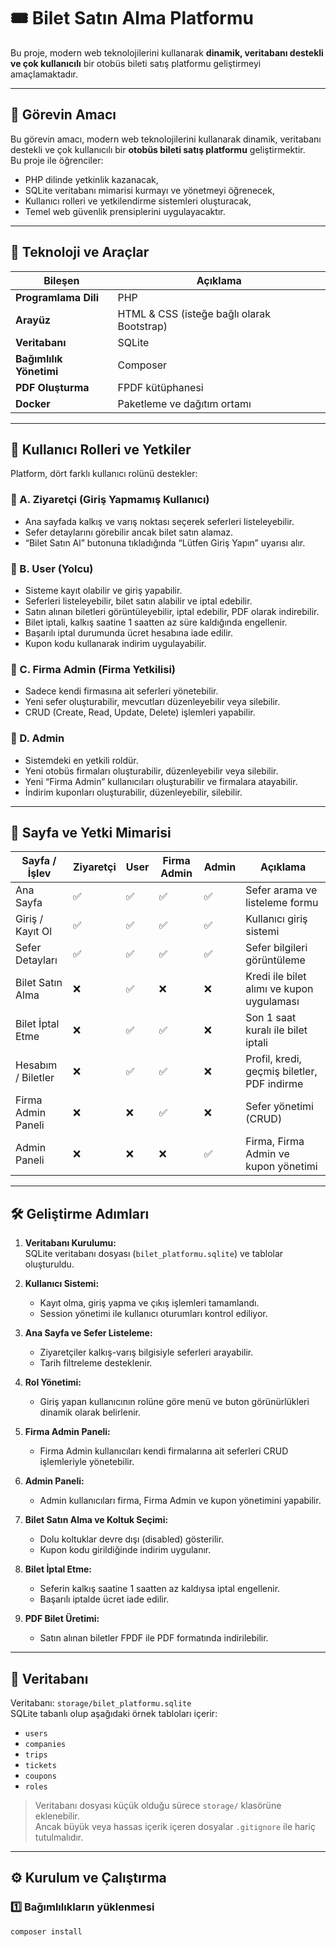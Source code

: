 # 🎟️ Bilet Satın Alma Platformu

Bu proje, modern web teknolojilerini kullanarak **dinamik, veritabanı destekli ve çok kullanıcılı** bir otobüs bileti satış platformu geliştirmeyi amaçlamaktadır.

---

## 🎯 Görevin Amacı

Bu görevin amacı, modern web teknolojilerini kullanarak dinamik, veritabanı destekli ve çok kullanıcılı bir **otobüs bileti satış platformu** geliştirmektir.  
Bu proje ile öğrenciler:

- PHP dilinde yetkinlik kazanacak,  
- SQLite veritabanı mimarisi kurmayı ve yönetmeyi öğrenecek,  
- Kullanıcı rolleri ve yetkilendirme sistemleri oluşturacak,  
- Temel web güvenlik prensiplerini uygulayacaktır.  

---

## 🧩 Teknoloji ve Araçlar

| Bileşen | Açıklama |
|---------|-----------|
| **Programlama Dili** | PHP |
| **Arayüz** | HTML & CSS (isteğe bağlı olarak Bootstrap) |
| **Veritabanı** | SQLite |
| **Bağımlılık Yönetimi** | Composer |
| **PDF Oluşturma** | FPDF kütüphanesi |
| **Docker** | Paketleme ve dağıtım ortamı |

---

## 👥 Kullanıcı Rolleri ve Yetkiler

Platform, dört farklı kullanıcı rolünü destekler:

### 🔹 A. Ziyaretçi (Giriş Yapmamış Kullanıcı)
- Ana sayfada kalkış ve varış noktası seçerek seferleri listeleyebilir.  
- Sefer detaylarını görebilir ancak bilet satın alamaz.  
- “Bilet Satın Al” butonuna tıkladığında “Lütfen Giriş Yapın” uyarısı alır.

### 🔹 B. User (Yolcu)
- Sisteme kayıt olabilir ve giriş yapabilir.  
- Seferleri listeleyebilir, bilet satın alabilir ve iptal edebilir.  
- Satın alınan biletleri görüntüleyebilir, iptal edebilir, PDF olarak indirebilir.  
- Bilet iptali, kalkış saatine 1 saatten az süre kaldığında engellenir.  
- Başarılı iptal durumunda ücret hesabına iade edilir.  
- Kupon kodu kullanarak indirim uygulayabilir.

### 🔹 C. Firma Admin (Firma Yetkilisi)
- Sadece kendi firmasına ait seferleri yönetebilir.  
- Yeni sefer oluşturabilir, mevcutları düzenleyebilir veya silebilir.  
- CRUD (Create, Read, Update, Delete) işlemleri yapabilir.

### 🔹 D. Admin
- Sistemdeki en yetkili roldür.  
- Yeni otobüs firmaları oluşturabilir, düzenleyebilir veya silebilir.  
- Yeni “Firma Admin” kullanıcıları oluşturabilir ve firmalara atayabilir.  
- İndirim kuponları oluşturabilir, düzenleyebilir, silebilir.

---

## 🧱 Sayfa ve Yetki Mimarisi

| Sayfa / İşlev | Ziyaretçi | User | Firma Admin | Admin | Açıklama |
|----------------|-----------|------|--------------|--------|-----------|
| Ana Sayfa | ✅ | ✅ | ✅ | ✅ | Sefer arama ve listeleme formu |
| Giriş / Kayıt Ol | ✅ | ✅ | ✅ | ✅ | Kullanıcı giriş sistemi |
| Sefer Detayları | ✅ | ✅ | ✅ | ✅ | Sefer bilgileri görüntüleme |
| Bilet Satın Alma | ❌ | ✅ | ❌ | ❌ | Kredi ile bilet alımı ve kupon uygulaması |
| Bilet İptal Etme | ❌ | ✅ | ✅ | ❌ | Son 1 saat kuralı ile bilet iptali |
| Hesabım / Biletler | ❌ | ✅ | ✅ | ❌ | Profil, kredi, geçmiş biletler, PDF indirme |
| Firma Admin Paneli | ❌ | ❌ | ✅ | ❌ | Sefer yönetimi (CRUD) |
| Admin Paneli | ❌ | ❌ | ❌ | ✅ | Firma, Firma Admin ve kupon yönetimi |

---

## 🛠️ Geliştirme Adımları

1. **Veritabanı Kurulumu:**  
   SQLite veritabanı dosyası (`bilet_platformu.sqlite`) ve tablolar oluşturuldu.

2. **Kullanıcı Sistemi:**  
   - Kayıt olma, giriş yapma ve çıkış işlemleri tamamlandı.  
   - Session yönetimi ile kullanıcı oturumları kontrol ediliyor.

3. **Ana Sayfa ve Sefer Listeleme:**  
   - Ziyaretçiler kalkış-varış bilgisiyle seferleri arayabilir.  
   - Tarih filtreleme desteklenir.

4. **Rol Yönetimi:**  
   - Giriş yapan kullanıcının rolüne göre menü ve buton görünürlükleri dinamik olarak belirlenir.

5. **Firma Admin Paneli:**  
   - Firma Admin kullanıcıları kendi firmalarına ait seferleri CRUD işlemleriyle yönetebilir.

6. **Admin Paneli:**  
   - Admin kullanıcıları firma, Firma Admin ve kupon yönetimini yapabilir.

7. **Bilet Satın Alma ve Koltuk Seçimi:**  
   - Dolu koltuklar devre dışı (disabled) gösterilir.  
   - Kupon kodu girildiğinde indirim uygulanır.

8. **Bilet İptal Etme:**  
   - Seferin kalkış saatine 1 saatten az kaldıysa iptal engellenir.  
   - Başarılı iptalde ücret iade edilir.

9. **PDF Bilet Üretimi:**  
   - Satın alınan biletler FPDF ile PDF formatında indirilebilir.

---

## 🧮 Veritabanı

Veritabanı: `storage/bilet_platformu.sqlite`  
SQLite tabanlı olup aşağıdaki örnek tabloları içerir:

- `users`
- `companies`
- `trips`
- `tickets`
- `coupons`
- `roles`

> Veritabanı dosyası küçük olduğu sürece `storage/` klasörüne eklenebilir.  
> Ancak büyük veya hassas içerik içeren dosyalar `.gitignore` ile hariç tutulmalıdır.

---

## ⚙️ Kurulum ve Çalıştırma

### 1️⃣ Bağımlılıkların yüklenmesi

```bash
composer install
